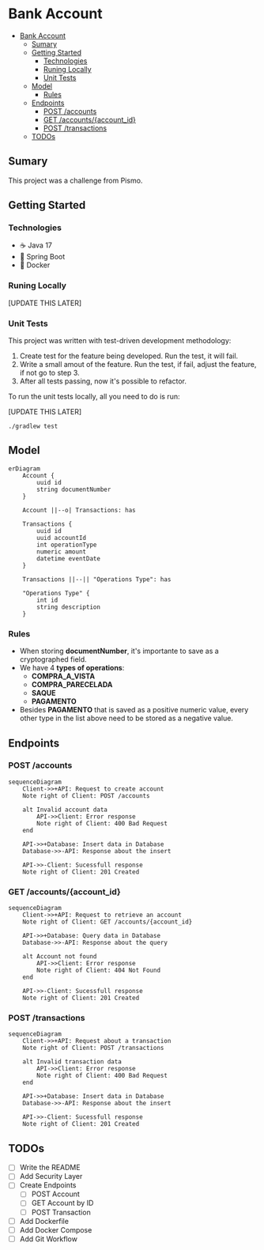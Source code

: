 # Bank Account

- [Bank Account](#bank-account)
  - [Sumary](#sumary)
  - [Getting Started](#getting-started)
    - [Technologies](#technologies)
    - [Runing Locally](#runing-locally)
    - [Unit Tests](#unit-tests)
  - [Model](#model)
    - [Rules](#rules)
  - [Endpoints](#endpoints)
    - [POST /accounts](#post-accounts)
    - [GET /accounts/{account\_id}](#get-accountsaccount_id)
    - [POST /transactions](#post-transactions)
  - [TODOs](#todos)

## Sumary

This project was a challenge from Pismo.

## Getting Started

### Technologies

- ☕ Java 17
- 🍃 Spring Boot
- 🐋 Docker

### Runing Locally

[UPDATE THIS LATER]

### Unit Tests

This project was written with test-driven development methodology:

1. Create test for the feature being developed. Run the test, it will fail.
2. Write a small amout of the feature. Run the test, if fail, adjust the feature, if not go to step 3.
3. After all tests passing, now it's possible to refactor.

To run the unit tests locally, all you need to do is run:

[UPDATE THIS LATER]

```shell
./gradlew test 
```


## Model

```mermaid
erDiagram
    Account {
        uuid id
        string documentNumber
    }

    Account ||--o| Transactions: has

    Transactions {
        uuid id
        uuid accountId
        int operationType
        numeric amount
        datetime eventDate
    }

    Transactions ||--|| "Operations Type": has

    "Operations Type" {
        int id
        string description
    }

```

### Rules

- When storing **documentNumber**, it's importante to save as a cryptographed field.
- We have 4 **types of operations**:
  - **COMPRA_A_VISTA**
  - **COMPRA_PARECELADA**
  - **SAQUE**
  - **PAGAMENTO**
- Besides **PAGAMENTO** that is saved as a positive numeric value, every other type in the list above need to be stored as a negative value.

## Endpoints

### POST /accounts
```mermaid
sequenceDiagram
    Client->>+API: Request to create account
    Note right of Client: POST /accounts

    alt Invalid account data
        API->>Client: Error response
        Note right of Client: 400 Bad Request
    end

    API->>+Database: Insert data in Database    
    Database->>-API: Response about the insert    

    API->>-Client: Sucessfull response
    Note right of Client: 201 Created
```

### GET /accounts/{account_id}
```mermaid
sequenceDiagram
    Client->>+API: Request to retrieve an account
    Note right of Client: GET /accounts/{account_id}

    API->>+Database: Query data in Database    
    Database->>-API: Response about the query    

    alt Account not found
        API->>Client: Error response
        Note right of Client: 404 Not Found
    end

    API->>-Client: Sucessfull response
    Note right of Client: 201 Created
```

### POST /transactions
```mermaid
sequenceDiagram
    Client->>+API: Request about a transaction
    Note right of Client: POST /transactions

    alt Invalid transaction data
        API->>Client: Error response
        Note right of Client: 400 Bad Request
    end

    API->>+Database: Insert data in Database    
    Database->>-API: Response about the insert    

    API->>-Client: Sucessfull response
    Note right of Client: 201 Created
```

## TODOs

- [ ] Write the README
- [ ] Add Security Layer
- [ ] Create Endpoints
  - [ ] POST Account
  - [ ] GET Account by ID
  - [ ] POST Transaction
- [ ] Add Dockerfile
- [ ] Add Docker Compose
- [ ] Add Git Workflow
